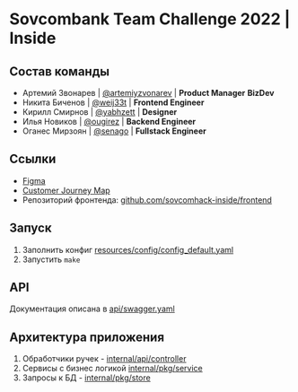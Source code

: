 # Sovcombank Team Challenge 2022 | Inside

## Состав команды

- Артемий Звонарев | [@artemiyzvonarev](t.me/artemiyzvonarev) | **Product Manager** **BizDev**
- Никита Биченов | [@weij33t](t.me/weij33t) | **Frontend Engineer**
- Кирилл Смирнов | [@yabhzett](t.me/yabhzett) | **Designer**
- Илья Новиков | [@ougirez](t.me/ougirez) | **Backend Engineer**
- Оганес Мирзоян | [@senago](t.me/senago) | **Fullstack Engineer**

## Ссылки

- [Figma](https://www.figma.com/file/wg5W6zodk9CvxH4yV887PX/SovComHack?node-id=0%3A1&t=f1DZOc9YqKpub7IL-1)
- [Customer Journey Map](https://www.figma.com/file/DKiZ8ZQDANAlJBGOugYrEi/Inside-Job?t=XlC4L3wtSGN1YSp6-0)
- Репозиторий фронтенда: [github.com/sovcomhack-inside/frontend](https://github.com/sovcomhack-inside/frontend)

## Запуск

1. Заполнить конфиг [resources/config/config_default.yaml](resources/config/config_default.yaml)
2. Запустить `make`

## API

Документация описана в [api/swagger.yaml](api/swagger.yaml)

## Архитектура приложения

1. Обработчики ручек - [internal/api/controller](internal/api/controller)
2. Сервисы с бизнес логикой [internal/pkg/service](internal/pkg/service)
3. Запросы к БД - [internal/pkg/store](internal/pkg/store)
